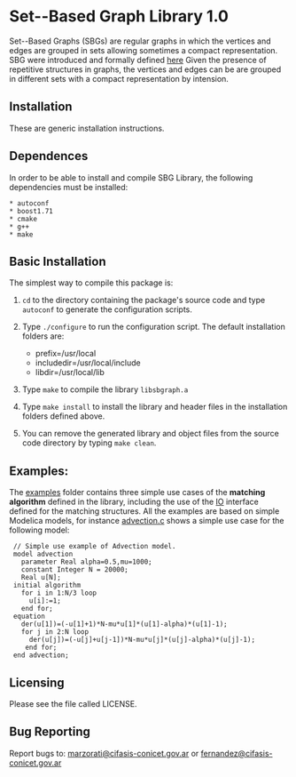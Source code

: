 # Set--Based Graph Library 1.0

Set--Based Graphs (SBGs) are regular graphs in which the vertices and edges are grouped in sets allowing
sometimes a compact representation. SBG were introduced and formally defined [here](https://dl.acm.org/doi/abs/10.1145/3365984.3365991)
Given the presence of repetitive structures in 
graphs, the vertices and edges can be are grouped in different sets with a compact representation
by intension.
  
## Installation

These are generic installation instructions.

## Dependences

In order to be able to install and compile SBG Library, 
the following  dependencies must be installed: 

    * autoconf
    * boost1.71
    * cmake
    * g++
    * make     

## Basic Installation

The simplest way to compile this package is:

  1. `cd` to the directory containing the package's source code and type
     `autoconf` to generate the configuration scripts.
  
  2. Type `./configure` to run the configuration script. 
     The default installation folders are:
       * prefix=/usr/local
       * includedir=/usr/local/include
       * libdir=/usr/local/lib
      
  3. Type `make` to compile the library `libsbgraph.a`

  4. Type `make install` to install the library and header files in the 
    installation folders defined above.

  5. You can remove the generated library and object files from the
     source code directory by typing `make clean`.  

## Examples:			   
The [examples](https://github.com/CIFASIS/sb-graph/tree/sb-graph-dev/examples) folder contains three simple use cases of the **matching algorithm** defined in the library, including the use of the [IO](https://github.com/CIFASIS/sb-graph/blob/sb-graph-dev/sbg/graph_builders/matching_io.hpp) interface defined for the matching structures.
All the examples are based on simple Modelica models, for instance [advection.c](https://github.com/CIFASIS/sb-graph/blob/sb-graph-dev/examples/advection/advection.c) shows a simple use case for the following model:   

```
 // Simple use example of Advection model.
 model advection
   parameter Real alpha=0.5,mu=1000;
   constant Integer N = 20000;
   Real u[N];
 initial algorithm
   for i in 1:N/3 loop
     u[i]:=1;
   end for;
 equation
   der(u[1])=(-u[1]+1)*N-mu*u[1]*(u[1]-alpha)*(u[1]-1);
   for j in 2:N loop
     der(u[j])=(-u[j]+u[j-1])*N-mu*u[j]*(u[j]-alpha)*(u[j]-1);
    end for;
 end advection; 
```

## Licensing

Please see the file called LICENSE.

## Bug Reporting

Report bugs to: marzorati@cifasis-conicet.gov.ar or fernandez@cifasis-conicet.gov.ar
